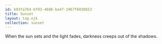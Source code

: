 ```yaml
---
id: b93fa764-bf03-4688-ba47-1967f6038b53
title: Sunset
layout: tag.njk
collection: sunset
---
```


When the sun sets and the light fades, darkness creeps out of the shadows.
